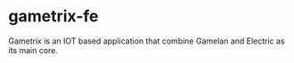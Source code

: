 # gametrix-fe
Gametrix is an IOT based application that combine Gamelan and Electric as its main core.
